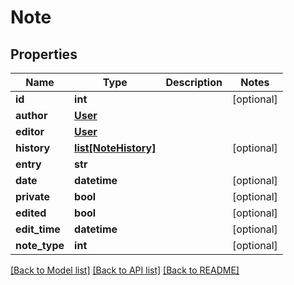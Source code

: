 # Note

## Properties
Name | Type | Description | Notes
------------ | ------------- | ------------- | -------------
**id** | **int** |  | [optional] 
**author** | [**User**](User.md) |  | 
**editor** | [**User**](User.md) |  | 
**history** | [**list[NoteHistory]**](NoteHistory.md) |  | [optional] 
**entry** | **str** |  | 
**date** | **datetime** |  | [optional] 
**private** | **bool** |  | [optional] 
**edited** | **bool** |  | [optional] 
**edit_time** | **datetime** |  | [optional] 
**note_type** | **int** |  | [optional] 

[[Back to Model list]](../README.md#documentation-for-models) [[Back to API list]](../README.md#documentation-for-api-endpoints) [[Back to README]](../README.md)


